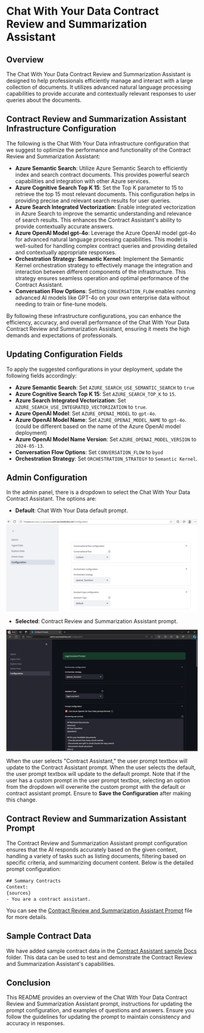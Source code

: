 # Chat With Your Data Contract Review and Summarization Assistant

## Overview
The Chat With Your Data Contract Review and Summarization Assistant is designed to help professionals efficiently manage and interact with a large collection of documents. It utilizes advanced natural language processing capabilities to provide accurate and contextually relevant responses to user queries about the documents.

## Contract Review and Summarization Assistant Infrastructure Configuration

The following is the Chat With Your Data infrastructure configuration that we suggest to optimize the performance and functionality of the Contract Review and Summarization Assistant:

- **Azure Semantic Search**: Utilize Azure Semantic Search to efficiently index and search contract documents. This provides powerful search capabilities and integration with other Azure services.
- **Azure Cognitive Search Top K 15**: Set the Top K parameter to 15 to retrieve the top 15 most relevant documents. This configuration helps in providing precise and relevant search results for user queries.
- **Azure Search Integrated Vectorization**: Enable integrated vectorization in Azure Search to improve the semantic understanding and relevance of search results. This enhances the Contract Assistant's ability to provide contextually accurate answers.
- **Azure OpenAI Model gpt-4o**: Leverage the Azure OpenAI model gpt-4o for advanced natural language processing capabilities. This model is well-suited for handling complex contract queries and providing detailed and contextually appropriate responses.
- **Orchestration Strategy: Semantic Kernel**: Implement the Semantic Kernel orchestration strategy to effectively manage the integration and interaction between different components of the infrastructure. This strategy ensures seamless operation and optimal performance of the Contract Assistant.
- **Conversation Flow Options**: Setting `CONVERSATION_FLOW` enables running advanced AI models like GPT-4o on your own enterprise data without needing to train or fine-tune models.

By following these infrastructure configurations, you can enhance the efficiency, accuracy, and overall performance of the Chat With Your Data Contract Review and Summarization Assistant, ensuring it meets the high demands and expectations of  professionals.

## Updating Configuration Fields

To apply the suggested configurations in your deployment, update the following fields accordingly:
- **Azure Semantic Search**: Set `AZURE_SEARCH_USE_SEMANTIC_SEARCH` to `true`
- **Azure Cognitive Search Top K 15**: Set `AZURE_SEARCH_TOP_K` to `15`.
- **Azure Search Integrated Vectorization**: Set `AZURE_SEARCH_USE_INTEGRATED_VECTORIZATION` to `true`.
- **Azure OpenAI Model**: Set `AZURE_OPENAI_MODEL`  to `gpt-4o`.
- **Azure OpenAI Model Name**: Set `AZURE_OPENAI_MODEL_NAME` to `gpt-4o`. (could be different based on the name of the Azure OpenAI model deployment)
- **Azure OpenAI Model Name Version**: Set `AZURE_OPENAI_MODEL_VERSION` to `2024-05-13`.
- **Conversation Flow Options**: Set `CONVERSATION_FLOW` to `byod`
- **Orchestration Strategy**: Set `ORCHESTRATION_STRATEGY` to `Semantic Kernel`.


## Admin Configuration
In the admin panel, there is a dropdown to select the Chat With Your Data Contract Assistant. The options are:

- **Default**: Chat With Your Data default prompt.

![UnSelected](images/cwyd_admin_contract_unselected.png)

- **Selected**: Contract Review and Summarization Assistant prompt.

![Checked](images/cwyd_admin_contract_selected.png)

When the user selects "Contract Assistant," the user prompt textbox will update to the Contract Assistant prompt. When the user selects the default, the user prompt textbox will update to the default prompt. Note that if the user has a custom prompt in the user prompt textbox, selecting an option from the dropdown will overwrite the custom prompt with the default or contract assistant prompt. Ensure to **Save the Configuration** after making this change.

## Contract Review and Summarization Assistant Prompt
The Contract Review and Summarization Assistant prompt configuration ensures that the AI responds accurately based on the given context, handling a variety of tasks such as listing documents, filtering based on specific criteria, and summarizing document content. Below is the detailed prompt configuration:

```plaintext
## Summary Contracts
Context:
{sources}
- You are a contract assistant.
```
You can see the [Contract Review and Summarization Assistant Prompt](../code/backend/batch/utilities/helpers/config/default_contract_assistant_prompt.txt) file for more details.

## Sample Contract Data
We have added sample contract data in the [Contract Assistant sample Docs](../data/contract_data) folder. This data can be used to test and demonstrate the Contract Review and Summarization Assistant's capabilities.

## Conclusion
This README provides an overview of the Chat With Your Data Contract Review and Summarization Assistant prompt, instructions for updating the prompt configuration, and examples of questions and answers. Ensure you follow the guidelines for updating the prompt to maintain consistency and accuracy in responses.

